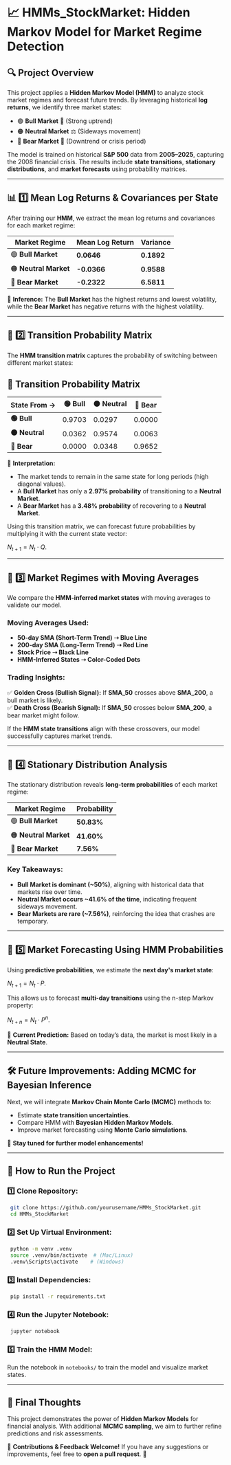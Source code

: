 # 📈 **HMMs_StockMarket: Hidden Markov Model for Market Regime Detection**

## 🔍 **Project Overview**
This project applies a **Hidden Markov Model (HMM)** to analyze stock market regimes and forecast future trends. By leveraging historical **log returns**, we identify three market states:

- 🟢 **Bull Market** 🚀 (Strong uptrend)
- 🟠 **Neutral Market** ⚖️ (Sideways movement)
- 🔴 **Bear Market** 🐻 (Downtrend or crisis period)

The model is trained on historical **S&P 500** data from **2005–2025**, capturing the 2008 financial crisis. The results include **state transitions**, **stationary distributions**, and **market forecasts** using probability matrices.

---
## 📊 **1️⃣ Mean Log Returns & Covariances per State**

After training our **HMM**, we extract the mean log returns and covariances for each market regime:

| Market Regime | Mean Log Return | Variance |
|--------------|----------------|----------|
| 🟢 **Bull Market** | **0.0646** | **0.1892** |
| 🟠 **Neutral Market** | **-0.0366** | **0.9588** |
| 🔴 **Bear Market** | **-0.2322** | **6.5811** |

🔹 **Inference:** The **Bull Market** has the highest returns and lowest volatility, while the **Bear Market** has negative returns with the highest volatility.

---
## 🔄 **2️⃣ Transition Probability Matrix**
The **HMM transition matrix** captures the probability of switching between different market states:


## 🔹 Transition Probability Matrix

| State From → | 🟢 Bull | 🟠 Neutral | 🔴 Bear |
|-------------|--------|---------|--------|
| **🟢 Bull**    | 0.9703 | 0.0297  | 0.0000  |
| **🟠 Neutral** | 0.0362 | 0.9574  | 0.0063  |
| **🔴 Bear**    | 0.0000 | 0.0348  | 0.9652  |



🔹 **Interpretation:**
- The market tends to remain in the same state for long periods (high diagonal values).
- A **Bull Market** has only a **2.97% probability** of transitioning to a **Neutral Market**.
- A **Bear Market** has a **3.48% probability** of recovering to a **Neutral Market**.

Using this transition matrix, we can forecast future probabilities by multiplying it with the current state vector:

$N_{t+1} = N_t \cdot Q$.

---
## 📅 **3️⃣ Market Regimes with Moving Averages**

We compare the **HMM-inferred market states** with moving averages to validate our model.

### **Moving Averages Used:**
- **50-day SMA (Short-Term Trend) ➝ Blue Line**
- **200-day SMA (Long-Term Trend) ➝ Red Line**
- **Stock Price ➝ Black Line**
- **HMM-Inferred States ➝ Color-Coded Dots**

### **Trading Insights:**
✅ **Golden Cross (Bullish Signal):** If **SMA_50** crosses above **SMA_200**, a bull market is likely.  
✅ **Death Cross (Bearish Signal):** If **SMA_50** crosses below **SMA_200**, a bear market might follow.  

If the **HMM state transitions** align with these crossovers, our model successfully captures market trends.

---
## 📌 **4️⃣ Stationary Distribution Analysis**
The stationary distribution reveals **long-term probabilities** of each market regime:

| Market Regime | Probability |
|--------------|-------------|
| 🟢 **Bull Market** | **50.83%** |
| 🟠 **Neutral Market** | **41.60%** |
| 🔴 **Bear Market** | **7.56%** |

### **Key Takeaways:**
- **Bull Market is dominant (~50%)**, aligning with historical data that markets rise over time.
- **Neutral Market occurs ~41.6% of the time**, indicating frequent sideways movement.
- **Bear Markets are rare (~7.56%)**, reinforcing the idea that crashes are temporary.

---
## 🔮 **5️⃣ Market Forecasting Using HMM Probabilities**
Using **predictive probabilities**, we estimate the **next day's market state**:


$N_{t+1} = N_t \cdot P$.


This allows us to forecast **multi-day transitions** using the n-step Markov property:


$N_{t+n} = N_t \cdot P^n$.


🔹 **Current Prediction:** Based on today’s data, the market is most likely in a **Neutral State**.

---
## 🛠️ **Future Improvements: Adding MCMC for Bayesian Inference**
Next, we will integrate **Markov Chain Monte Carlo (MCMC)** methods to:
- Estimate **state transition uncertainties**.
- Compare HMM with **Bayesian Hidden Markov Models**.
- Improve market forecasting using **Monte Carlo simulations**.

🚀 **Stay tuned for further model enhancements!**

---
## 📜 **How to Run the Project**
### **1️⃣ Clone Repository:**
```bash
 git clone https://github.com/yourusername/HMMs_StockMarket.git
 cd HMMs_StockMarket
```
### **2️⃣ Set Up Virtual Environment:**
```bash
 python -m venv .venv
 source .venv/bin/activate  # (Mac/Linux)
 .venv\Scripts\activate    # (Windows)
```
### **3️⃣ Install Dependencies:**
```bash
 pip install -r requirements.txt
```
### **4️⃣ Run the Jupyter Notebook:**
```bash
 jupyter notebook
```
### **5️⃣ Train the HMM Model:**
Run the notebook in `notebooks/` to train the model and visualize market states.

---
## 🎯 **Final Thoughts**
This project demonstrates the power of **Hidden Markov Models** for financial analysis. With additional **MCMC sampling**, we aim to further refine predictions and risk assessments.

📌 **Contributions & Feedback Welcome!** If you have any suggestions or improvements, feel free to **open a pull request**. 🚀

